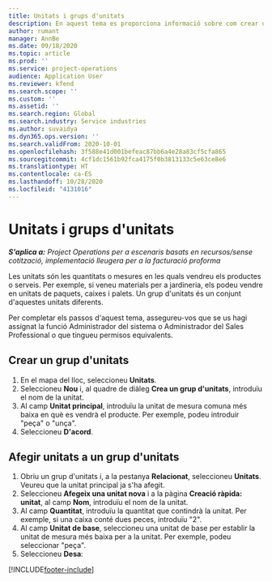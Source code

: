 ```yaml
---
title: Unitats i grups d'unitats
description: En aquest tema es proporciona informació sobre com crear unitats i grups d'unitat al Dynamics 365 Project Operations.
author: rumant
manager: AnnBe
ms.date: 09/18/2020
ms.topic: article
ms.prod: ''
ms.service: project-operations
audience: Application User
ms.reviewer: kfend
ms.search.scope: ''
ms.custom: ''
ms.assetid: ''
ms.search.region: Global
ms.search.industry: Service industries
ms.author: suvaidya
ms.dyn365.ops.version: ''
ms.search.validFrom: 2020-10-01
ms.openlocfilehash: 3f588e41d001befeac87bb6a4e28a83cf5cfa865
ms.sourcegitcommit: 4cf1dc1561b92fca4175f0b3813133c5e63ce8e6
ms.translationtype: HT
ms.contentlocale: ca-ES
ms.lasthandoff: 10/28/2020
ms.locfileid: "4131016"
---
```

# <a name="units-and-unit-groups"></a>Unitats i grups d'unitats

_**S'aplica a:** Project Operations per a escenaris basats en recursos/sense cotització, implementació lleugera per a la facturació proforma_

Les unitats són les quantitats o mesures en les quals vendreu els productes o serveis. Per exemple, si veneu materials per a jardineria, els podeu vendre en unitats de paquets, caixes i palets. Un grup d'unitats és un conjunt d'aquestes unitats diferents.

Per completar els passos d'aquest tema, assegureu-vos que se us hagi assignat la funció Administrador del sistema o Administrador del Sales Professional o que tingueu permisos equivalents.

## <a name="create-a-unit-group"></a>Crear un grup d'unitats

1. En el mapa del lloc, seleccioneu **Unitats**.
2. Seleccioneu **Nou** i, al quadre de diàleg **Crea un grup d'unitats**, introduïu el nom de la unitat.
3. Al camp **Unitat principal**, introduïu la unitat de mesura comuna més baixa en què es vendrà el producte. Per exemple, podeu introduir "peça" o "unça".
4. Seleccioneu **D'acord**.

## <a name="add-units-to-a-unit-group"></a>Afegir unitats a un grup d'unitats

1. Obriu un grup d'unitats i, a la pestanya **Relacionat**, seleccioneu **Unitats**. Veureu que la unitat principal ja s'ha afegit.
2. Seleccioneu **Afegeix una unitat nova** i a la pàgina **Creació ràpida: unitat**, al camp **Nom**, introduïu el nom de la unitat.
3. Al camp **Quantitat**, introduïu la quantitat que contindrà la unitat. Per exemple, si una caixa conté dues peces, introduïu "2". 
4. Al camp **Unitat de base**, seleccioneu una unitat de base per establir la unitat de mesura més baixa per a la unitat. Per exemple, podeu seleccionar "peça".
5. Seleccioneu **Desa**:


[!INCLUDE[footer-include](../includes/footer-banner.md)]